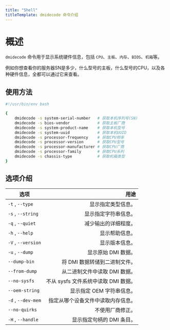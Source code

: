 ```yaml
---
title: "Shell"
titleTemplate: dmidecode 命令介绍
---
```


# 概述

`dmidecode` 命令用于显示系统硬件信息，包括 `CPU`、`主板`、`内存`、`BIOS`、`机箱`等。

例如你想查看你的服务器SN是多少，什么型号的主板，什么型号的CPU，以及各种硬件信息，全都可以通过它来查看。

## 使用方法

```bash
#!/usr/bin/env bash

{
    dmidecode -s system-serial-number   # 获取本机序列号(SN)
    dmidecode -s bios-vendor            # 获取主板厂商
    dmidecode -s system-product-name    # 获取本机型号
    dmidecode -s system-uuid            # 获取本机UUID
    dmidecode -s processor-frequency    # 获取CPU频率
    dmidecode -s processor-version      # 获取CPU型号
    dmidecode -s processor-manufacturer # 获取CPU厂商
    dmidecode -s processor-family       # 获取CPU系列
    dmidecode -s chassis-type           # 获取机箱类型
}
```


## 选项介绍

| 选项        |  用途 |
| ------------- | ----: |
| `-t` , `--type` | 显示指定类型信息。 |
| `-s` , `--string` | 显示指定字符串信息。 |
| `-q` , `--quiet` | 减少输出的详细程度。 |
| `-h` , `--help` | 显示帮助信息。 |
| `-V` , `--version` | 显示版本信息。 |
| `-u` , `--dump` | 显示原始 DMI 数据。 |
| `--dump-bin` | 将 DMI 数据转储到二进制文件。 |
| `--from-dump` | 从二进制文件中读取 DMI 数据。 |
| `--no-sysfs` | 不从 sysfs 文件系统中读取 DMI 数据。 |
| `--oem-string` | 显示指定 OEM 字符串信息。 |
| `-d` , `--dev-mem` | 指定从哪个设备文件中读取内存信息。 |
| `--no-quirks` | 不使用厂商修正。 |
| `-H` , `--handle` | 显示指定句柄的 DMI 条目。 |

